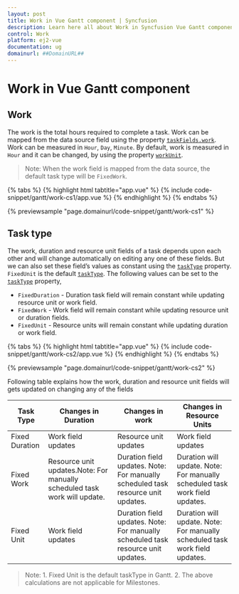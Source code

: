 ```yaml
---
layout: post
title: Work in Vue Gantt component | Syncfusion
description: Learn here all about Work in Syncfusion Vue Gantt component of Syncfusion Essential JS 2 and more.
control: Work 
platform: ej2-vue
documentation: ug
domainurl: ##DomainURL##
---
```


# Work in Vue Gantt component

## Work

The work is the total hours required to complete a task. Work can be mapped from the data source field using the property [`taskFields.work`](https://ej2.syncfusion.com/vue/documentation/api/gantt/taskFields/#work). Work can be measured in `Hour`, `Day`, `Minute`. By default, work is measured in `Hour` and it can be changed, by using the property [`workUnit`](https://ej2.syncfusion.com/vue/documentation/api/gantt/#viewtype).

>Note: When the work field is mapped from the data source, the default task type will be `FixedWork`.

{% tabs %}
{% highlight html tabtitle="app.vue" %}
{% include code-snippet/gantt/work-cs1/app.vue %}
{% endhighlight %}
{% endtabs %}
        
{% previewsample "page.domainurl/code-snippet/gantt/work-cs1" %}

## Task type

The work, duration and resource unit fields of a task depends upon each other and will change automatically on editing any one of these fields. But we can also set these field’s values as constant using the [`taskType`](https://ej2.syncfusion.com/vue/documentation/api/gantt/#tasktype) property. `FixedUnit` is the default [`taskType`](https://ej2.syncfusion.com/vue/documentation/api/gantt/#tasktype). The following values can be set to the [`taskType`](https://ej2.syncfusion.com/vue/documentation/api/gantt/#tasktype)
 property,

* `FixedDuration` - Duration task field will remain constant while updating resource unit or work field.
* `FixedWork` - Work field will remain constant while updating resource unit or duration fields.
* `FixedUnit` - Resource units will remain constant while updating duration or work field.

{% tabs %}
{% highlight html tabtitle="app.vue" %}
{% include code-snippet/gantt/work-cs2/app.vue %}
{% endhighlight %}
{% endtabs %}
        
{% previewsample "page.domainurl/code-snippet/gantt/work-cs2" %}

Following table explains how the work, duration and resource unit fields will gets updated on changing any of the fields

Task Type | Changes in Duration | Changes in work | Changes in Resource Units
-----|-----|-----|-----
Fixed Duration | Work field updates | Resource unit updates| Work field updates
Fixed Work | Resource unit updates.Note: For manually scheduled task work will update.| Duration field updates. Note: For manually scheduled task resource unit updates. |Duration will update. Note: For manually scheduled task work field updates.
Fixed Unit | Work field updates | Duration field updates. Note: For manually scheduled task resource unit updates.| Duration will update. Note: For manually scheduled task work field updates.

>Note: 1. Fixed Unit is the default taskType in Gantt. 2. The above calculations are not applicable for Milestones.